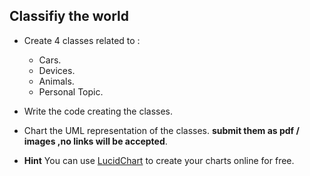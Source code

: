 ## Classifiy the world 
- Create 4 classes related to :
	- Cars.
	- Devices.
	- Animals.
	- Personal Topic.

- Write the code creating the classes.
- Chart the UML representation of the classes. **submit them as pdf / images ,no links will be accepted**.
- **Hint** You can use [LucidChart][3] to create your charts online for free.


[3]:https://www.lucidchart.com